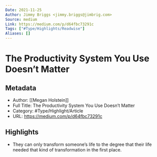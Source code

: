```yaml
---
Date: 2021-11-25
Author: Jimmy Briggs <jimmy.briggs@jimbrig.com>
Source: medium
Link: https://medium.com/p/d64fbc73291c
Tags: ["#Type/Highlights/Readwise"]
Aliases: []
---
```

# The Productivity System You Use Doesn’t Matter

## Metadata
- Author: [[Megan Holstein]]
- Full Title: The Productivity System You Use Doesn’t Matter
- Category: #Type/Highlight/Article
- URL: https://medium.com/p/d64fbc73291c

## Highlights
- They can only transform someone’s life to the degree that their life needed that kind of transformation in the first place.
